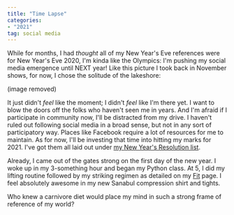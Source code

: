 ```yaml
---
title: "Time Lapse"
categories:
- "2021"
tag: social media
---
```


While for months, I had *thought* all of my New Year's Eve references were for New Year's Eve 2020, I'm kinda like the Olympics:  I'm pushing my social media emergence until NEXT year! Like this picture I took back in November shows, for now, I chose the solitude of the lakeshore:

(image removed) 

It just didn't *feel* like the moment; I didn't *feel* like I'm there yet.  I want to blow the doors off the folks who haven't seen me in years.  And I'm afraid if I participate in community now, I'll be distracted from my drive.  I haven't ruled out following social media in a broad sense, but not in any sort of participatory way.  Places like Facebook require a lot of resources for me to maintain.  As for now, I'll be investing that time into hitting my marks for 2021.  I've got them all laid out under [my New Year's Resolution list](/resolutions/).

Already, I came out of the gates strong on the first day of the new year.  I woke up in my 3-something hour and began my Python class.  At 5, I did my lifting routine followed by my striking regimen as detailed on my [Fit](/fit/) page.  I feel absolutely awesome in my new Sanabul compression shirt and tights.

Who knew a carnivore diet would place my mind in such a strong frame of reference of my world?

